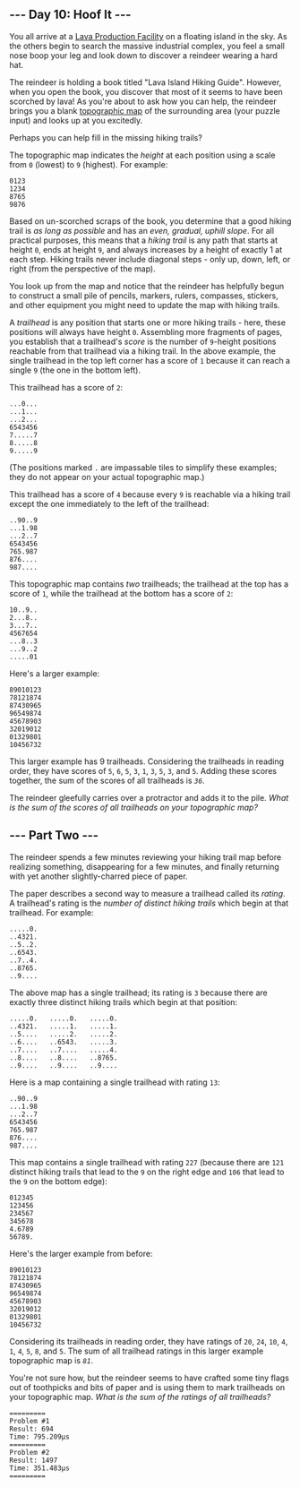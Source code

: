<h2>--- Day 10: Hoof It ---</h2><p>You all arrive at a <a href="/2023/day/15">Lava Production Facility</a> on a floating island in the sky. As the others begin to search the massive industrial complex, you feel a small nose boop your leg and look down to discover a <span title="i knew you would come back">reindeer</span> wearing a hard hat.</p>
<p>The reindeer is holding a book titled &#34;Lava Island Hiking Guide&#34;. However, when you open the book, you discover that most of it seems to have been scorched by lava! As you&#39;re about to ask how you can help, the reindeer brings you a blank <a href="https://en.wikipedia.org/wiki/Topographic_map" target="_blank">topographic map</a> of the surrounding area (your puzzle input) and looks up at you excitedly.</p>
<p>Perhaps you can help fill in the missing hiking trails?</p>
<p>The topographic map indicates the <em>height</em> at each position using a scale from <code>0</code> (lowest) to <code>9</code> (highest). For example:</p>
<pre><code>0123
1234
8765
9876
</code></pre>
<p>Based on un-scorched scraps of the book, you determine that a good hiking trail is <em>as long as possible</em> and has an <em>even, gradual, uphill slope</em>. For all practical purposes, this means that a <em>hiking trail</em> is any path that starts at height <code>0</code>, ends at height <code>9</code>, and always increases by a height of exactly 1 at each step. Hiking trails never include diagonal steps - only up, down, left, or right (from the perspective of the map).</p>
<p>You look up from the map and notice that the reindeer has helpfully begun to construct a small pile of pencils, markers, rulers, compasses, stickers, and other equipment you might need to update the map with hiking trails.</p>
<p>A <em>trailhead</em> is any position that starts one or more hiking trails - here, these positions will always have height <code>0</code>. Assembling more fragments of pages, you establish that a trailhead&#39;s <em>score</em> is the number of <code>9</code>-height positions reachable from that trailhead via a hiking trail. In the above example, the single trailhead in the top left corner has a score of <code>1</code> because it can reach a single <code>9</code> (the one in the bottom left).</p>
<p>This trailhead has a score of <code>2</code>:</p>
<pre><code>...0...
...1...
...2...
6543456
7.....7
8.....8
9.....9
</code></pre>
<p>(The positions marked <code>.</code> are impassable tiles to simplify these examples; they do not appear on your actual topographic map.)</p>
<p>This trailhead has a score of <code>4</code> because every <code>9</code> is reachable via a hiking trail except the one immediately to the left of the trailhead:</p>
<pre><code>..90..9
...1.98
...2..7
6543456
765.987
876....
987....
</code></pre>
<p>This topographic map contains <em>two</em> trailheads; the trailhead at the top has a score of <code>1</code>, while the trailhead at the bottom has a score of <code>2</code>:</p>
<pre><code>10..9..
2...8..
3...7..
4567654
...8..3
...9..2
.....01
</code></pre>
<p>Here&#39;s a larger example:</p>
<pre><code>89010123
78121874
87430965
96549874
45678903
32019012
01329801
10456732
</code></pre>
<p>This larger example has 9 trailheads. Considering the trailheads in reading order, they have scores of <code>5</code>, <code>6</code>, <code>5</code>, <code>3</code>, <code>1</code>, <code>3</code>, <code>5</code>, <code>3</code>, and <code>5</code>. Adding these scores together, the sum of the scores of all trailheads is <code><em>36</em></code>.</p>
<p>The reindeer gleefully carries over a protractor and adds it to the pile. <em>What is the sum of the scores of all trailheads on your topographic map?</em></p>
<h2 id="part2">--- Part Two ---</h2><p>The reindeer spends a few minutes reviewing your hiking trail map before realizing something, disappearing for a few minutes, and finally returning with yet another slightly-charred piece of paper.</p>
<p>The paper describes a second way to measure a trailhead called its <em>rating</em>. A trailhead&#39;s rating is the <em>number of distinct hiking trails</em> which begin at that trailhead. For example:</p>
<pre><code>.....0.
..4321.
..5..2.
..6543.
..7..4.
..8765.
..9....
</code></pre>
<p>The above map has a single trailhead; its rating is <code>3</code> because there are exactly three distinct hiking trails which begin at that position:</p>
<pre><code>.....0.   .....0.   .....0.
..4321.   .....1.   .....1.
..5....   .....2.   .....2.
..6....   ..6543.   .....3.
..7....   ..7....   .....4.
..8....   ..8....   ..8765.
..9....   ..9....   ..9....
</code></pre>
<p>Here is a map containing a single trailhead with rating <code>13</code>:</p>
<pre><code>..90..9
...1.98
...2..7
6543456
765.987
876....
987....
</code></pre>
<p>This map contains a single trailhead with rating <code>227</code> (because there are <code>121</code> distinct hiking trails that lead to the <code>9</code> on the right edge and <code>106</code> that lead to the <code>9</code> on the bottom edge):</p>
<pre><code>012345
123456
234567
345678
4.6789
56789.
</code></pre>
<p>Here&#39;s the larger example from before:</p>
<pre><code>89010123
78121874
87430965
96549874
45678903
32019012
01329801
10456732
</code></pre>
<p>Considering its trailheads in reading order, they have ratings of <code>20</code>, <code>24</code>, <code>10</code>, <code>4</code>, <code>1</code>, <code>4</code>, <code>5</code>, <code>8</code>, and <code>5</code>. The sum of all trailhead ratings in this larger example topographic map is <code><em>81</em></code>.</p>
<p>You&#39;re not sure how, but the reindeer seems to have crafted some tiny flags out of toothpicks and bits of paper and is using them to mark trailheads on your topographic map. <em>What is the sum of the ratings of all trailheads?</em></p>

```
=========
Problem #1
Result: 694
Time: 795.209µs
=========
Problem #2
Result: 1497
Time: 351.483µs
=========
```